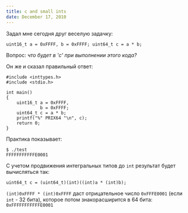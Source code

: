 ```yaml
---
title: c and small ints
date: December 17, 2010
---
```


Задал мне сегодня друг веселую задачку:

~~~~ { .c }
uint16_t a = 0xFFFF, b = 0xFFFF; uint64_t c = a * b;
~~~~

Вопрос: *что будет в 'c' при выполнении этого кода?*

Он же и сказал правильный ответ:

~~~~ { .c }
#include <inttypes.h>
#include <stdio.h>

int main()
{
    uint16_t a = 0xFFFF,
             b = 0xFFFF;
    uint64_t c = a * b;
    printf("%" PRIX64 "\n", c);
    return 0;
}
~~~~

Практика показывает:

~~~~ { .sh }
$ ./test
FFFFFFFFFFFE0001
~~~~

С учетом продвижения интегральных типов до `int` результат будет вычисляться так:

~~~~ { .c }
uint64_t c = (uint64_t)(int)((int)a * (int)b);
~~~~

`(int)0xFFFF * (int)0xFFFF` даст отрицательное число `0xFFFE0001` (если `int` - 32 бита),
которое потом знакорасширится в 64 бита: `0xFFFFFFFFFFFE0001`
